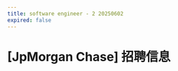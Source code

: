 ```yaml
---
title: software engineer - 2 20250602
expired: false
---
```


# [JpMorgan Chase] 招聘信息

<JobPostingTable job-posting-json-path="jpmorganchase/data/software-engineer-20250602-2.json" />

